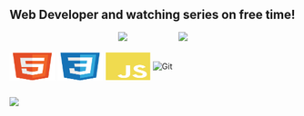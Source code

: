 ## Web Developer and watching series on free time!

<div align="center">
<!--   <a href="https://github.com/celinxt"> -->
  <img height="160em" src="https://github-readme-stats.vercel.app/api?username=celinxt&show_icons=true&theme=react&include_all_commits=true&count_private=true"/>
    &nbsp;&nbsp;&nbsp;&nbsp;&nbsp;&nbsp;&nbsp;&nbsp;&nbsp;&nbsp;&nbsp;&nbsp;&nbsp;&nbsp;&nbsp;&nbsp;&nbsp;&nbsp;&nbsp;&nbsp;&nbsp;
  <img height="160em" src="https://github-readme-stats.vercel.app/api/top-langs/?username=celinxt&theme=react&layout=compact"/> 
</div>
  
<div style="display: inline_block"><br>
  <img align="center" alt="HTML" height="50" width="80" src="https://raw.githubusercontent.com/devicons/devicon/master/icons/html5/html5-original.svg">
  <img align="center" alt="CSS" height="50" width="80" src="https://raw.githubusercontent.com/devicons/devicon/master/icons/css3/css3-original.svg">
  <img align="center" alt="JS" height="50" width="80" src="https://raw.githubusercontent.com/devicons/devicon/master/icons/javascript/javascript-plain.svg">
  <img align="center" alt="Git" height="50" width=80" src="https://cdn.jsdelivr.net/gh/devicons/devicon/icons/git/git-original.svg">
</div>
  
 ##
  
 <a href = "mailto:rudeusmodev@gmail.com">
   <img src="https://img.shields.io/badge/-Gmail-%23333?style=for-the-badge&logo=gmail&logoColor=white" target="_blank">
 </a>
 
  
<!--   ![Snake animation](https://github.com/celinxt/celinxt/blob/output/github-contribution-grid-snake.svg) -->
